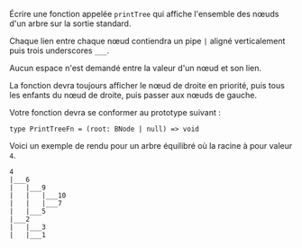 Écrire une fonction appelée `printTree` qui affiche l'ensemble des nœuds d'un arbre sur la sortie standard.

Chaque lien entre chaque nœud contiendra un pipe `|` aligné verticalement puis trois underscores `___`.

Aucun espace n'est demandé entre la valeur d'un nœud et son lien.

La fonction devra toujours afficher le nœud de droite en priorité, puis tous les enfants du nœud de droite, puis passer aux nœuds de gauche.

Votre fonction devra se conformer au prototype suivant :

```
type PrintTreeFn = (root: BNode | null) => void
```

Voici un exemple de rendu pour un arbre équilibré où la racine à pour valeur `4`.

```
4
|___6
|   |___9
|   |   |___10
|   |   |___7
|   |___5
|___2
|   |___3
|   |___1
```